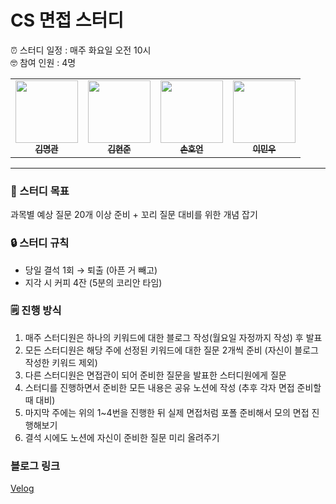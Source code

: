 # CS 면접 스터디
<p>
  ⏰ 스터디 일정 : 매주 화요일 오전 10시</br>
  🤓 참여 인원 : 4명</br>
  <table>
  <tbody>
    <tr>
      <td align="center"><a href="https://github.com/podol0207"><img src="https://avatars.githubusercontent.com/u/31719698?v=4" width="100px;" alt=""/><br /><sub><b>김명관</b></sub></a><br /></td>
      <td align="center"><a href="https://github.com/Hyeonjuun"><img src="https://avatars.githubusercontent.com/u/81156795?v=4" width="100px;" alt=""/><br /><sub><b>김현준</b></sub></a><br /></td>
      <td align="center"><a href="https://github.com/honi31"><img src="https://avatars.githubusercontent.com/u/87221653?v=4" width="100px;" alt=""/><br /><sub><b>손호언</b></sub></a><br /></td>
      <td align="center"><a href="https://github.com/GumaLee"><img src="https://avatars.githubusercontent.com/u/117360367?v=4" width="100px;" alt=""/><br /><sub><b>이민우</b></sub></a><br /></td>
    </tr>
  </tbody>
</table>
</p>

---

### 💪 스터디 목표
과목별 예상 질문 20개 이상 준비 + 꼬리 질문 대비를 위한 개념 잡기

### 🔒 스터디 규칙 
- 당일 결석 1회 → 퇴출 (아픈 거 빼고)
- 지각 시 커피 4잔 (5분의 코리안 타임)
  
### 🗒 진행 방식
1. 매주 스터디원은 하나의 키워드에 대한 블로그 작성(월요일 자정까지 작성) 후 발표
2. 모든 스터디원은 해당 주에 선정된 키워드에 대한 질문 2개씩 준비 (자신이 블로그 작성한 키워드 제외)
3. 다른 스터디원은 면접관이 되어 준비한 질문을 발표한 스터디원에게 질문
4. 스터디를 진행하면서 준비한 모든 내용은 공유 노션에 작성 (추후 각자 면접 준비할 때 대비)
5. 마지막 주에는 위의 1~4번을 진행한 뒤 실제 면접처럼 포폴 준비해서 모의 면접 진행해보기
6. 결석 시에도 노션에 자신이 준비한 질문 미리 올려주기

### 블로그 링크
[Velog](https://velog.io/@honi31/posts)
